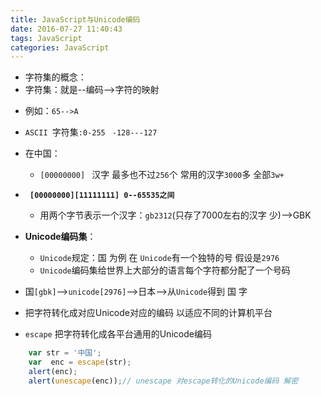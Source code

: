 ```yaml
---
title: JavaScript与Unicode编码
date: 2016-07-27 11:40:43
tags: JavaScript
categories: JavaScript
---
```


- 字符集的概念：
- 字符集：就是--编码-->字符的映射
 <!--more-->
   - 例如：`65-->A`
 
-  `ASCII `字符集`:0-255` ` -128---127`
 
-  在中国：

   - `[00000000] ` 汉字 最多也不过`256`个 常用的汉字`3000`多 全部`3w+`

- **` [00000000][11111111] 0--65535之间`**
   - 用两个字节表示一个汉字：`gb2312`(只存了7000左右的汉字  少)-->GBK

- **Unicode编码集**：

  - `Unicode`规定：国 为例 在 `Unicode`有一个独特的号 假设是`2976`
  - `Unicode`编码集给世界上大部分的语言每个字符都分配了一个号码

- 国`[gbk]`-->`unicode[2976]`-->日本-->从`Unicode`得到 国 字

 - 把字符转化成对应Unicode对应的编码 以适应不同的计算机平台


- `escape`  把字符转化成各平台通用的Unicode编码

```javascript
	var str = '中国';
	var  enc = escape(str);
	alert(enc);
	alert(unescape(enc));// unescape 对escape转化的Unicode编码 解密
```
